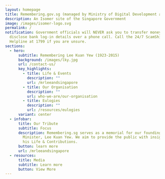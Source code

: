 ```yaml
---
layout: homepage
title: Remembering.gov.sg (managed by Ministry of Digital Development and Information)
description: An Isomer site of the Singapore Government
image: /images/isomer-logo.svg
permalink: /
notification: Government officials will NEVER ask you to transfer money or
  disclose bank log-in details over a phone call. Call the 24/7 ScamShield
  Helpline at 1799 if you are unsure.
sections:
  - hero:
      subtitle: Remembering Lee Kuan Yew (1923-2015)
      background: /images/lky.jpg
      url: /contact-us/
      key_highlights:
        - title: Life & Events
          description: ""
          url: /mrleeandsingapore
        - title: Our Organisation
          description: ""
          url: who-we-are/our-organisation
        - title: Eulogies
          description: ""
          url: /resources/eulogies
      variant: center
  - infobar:
      title: Our Tribute
      subtitle: Focus
      description: Remembering.sg serves as a memorial for our founding Prime
        Minister, Lee Kuan Yew. We aim to provide the public with insights into
        his Life & Contributions.
      button: learn more
      url: /mrleeandsingapore
  - resources:
      title: Media
      subtitle: Learn more
      button: View More
---
```

